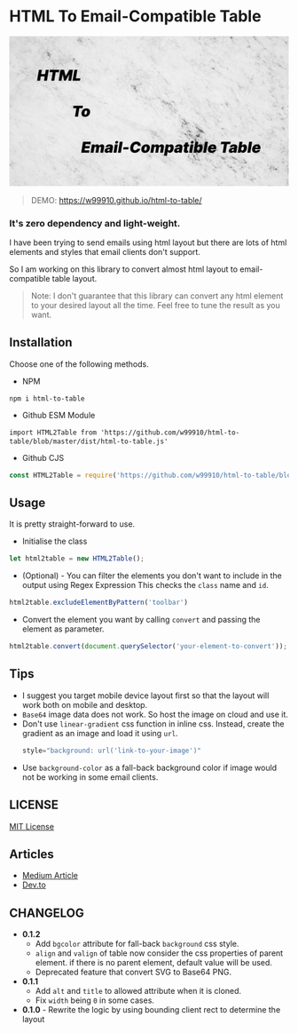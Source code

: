 # HTML To Email-Compatible Table

![cover](cover.png)

> DEMO: https://w99910.github.io/html-to-table/

### It's zero dependency and light-weight.

I have been trying to send emails using html layout but there are lots of html elements and styles that email clients
don't support.

So I am working on this library to convert almost html layout to email-compatible table layout.

> Note: I don't guarantee that this library can convert any html element to your desired layout all the time. Feel free to tune the result as you want.

## Installation

Choose one of the following methods.
- NPM
```
npm i html-to-table
```

- Github ESM Module
```
import HTML2Table from 'https://github.com/w99910/html-to-table/blob/master/dist/html-to-table.js'
```

- Github CJS

```js
const HTML2Table = require('https://github.com/w99910/html-to-table/blob/master/dist/html-to-table.cjs')
```


## Usage

It is pretty straight-forward to use.

- Initialise the class

```js
let html2table = new HTML2Table();
```

- (Optional) - You can filter the elements you don't want to include in the output using Regex Expression
  This checks the `class` name and `id`.

```js
html2table.excludeElementByPattern('toolbar')
```

- Convert the element you want by calling `convert` and passing the element as parameter.

```js
html2table.convert(document.querySelector('your-element-to-convert'));
```

## Tips

- I suggest you target mobile device layout first so that the layout will work both on mobile and desktop.
- `Base64` image data does not work. So host the image on cloud and use it.
- Don't use `linear-gradient` css function in inline css. Instead, create the gradient as an image and load it using `url`.
    ```js
    style="background: url('link-to-your-image')"
    ```
- Use `background-color` as a fall-back background color if image would not be working in some email clients.

## LICENSE
[MIT License](LICENSE)

## Articles

- [Medium Article](https://medium.com/@thomasbrillion/html-to-email-compatible-table-%EF%B8%8F-fb33481d231b)
- [Dev.to](https://dev.to/thomas_brillion/html-to-email-31k9)

## CHANGELOG

- **0.1.2**
  - Add `bgcolor` attribute for fall-back `background` css style.
  - `align` and `valign` of table now consider the css properties of parent element. if there is no parent element, default value will be used. 
  -  Deprecated feature that convert SVG to Base64 PNG. 
- **0.1.1** 
  - Add `alt` and `title` to allowed attribute when it is cloned. 
  - Fix `width` being `0` in some cases.
- **0.1.0** - Rewrite the logic by using bounding client rect to determine the layout

